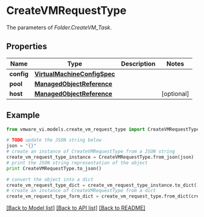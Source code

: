 # CreateVMRequestType

The parameters of *Folder.CreateVM_Task*. 

## Properties
Name | Type | Description | Notes
------------ | ------------- | ------------- | -------------
**config** | [**VirtualMachineConfigSpec**](VirtualMachineConfigSpec.md) |  | 
**pool** | [**ManagedObjectReference**](ManagedObjectReference.md) |  | 
**host** | [**ManagedObjectReference**](ManagedObjectReference.md) |  | [optional] 

## Example

```python
from vmware_vi.models.create_vm_request_type import CreateVMRequestType

# TODO update the JSON string below
json = "{}"
# create an instance of CreateVMRequestType from a JSON string
create_vm_request_type_instance = CreateVMRequestType.from_json(json)
# print the JSON string representation of the object
print CreateVMRequestType.to_json()

# convert the object into a dict
create_vm_request_type_dict = create_vm_request_type_instance.to_dict()
# create an instance of CreateVMRequestType from a dict
create_vm_request_type_form_dict = create_vm_request_type.from_dict(create_vm_request_type_dict)
```
[[Back to Model list]](../README.md#documentation-for-models) [[Back to API list]](../README.md#documentation-for-api-endpoints) [[Back to README]](../README.md)


